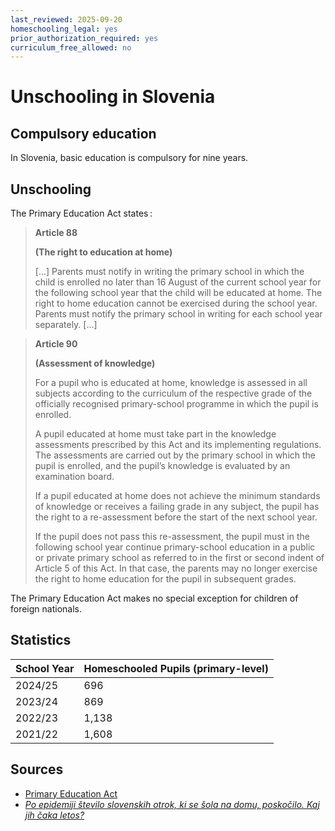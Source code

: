 ```yaml
---
last_reviewed: 2025-09-20
homeschooling_legal: yes
prior_authorization_required: yes
curriculum_free_allowed: no
---
```


# Unschooling in Slovenia

## Compulsory education

In Slovenia, basic education is compulsory for nine years.

## Unschooling

The Primary Education Act states :

> **Article 88**
>
> **(The right to education at home)**
>
> [...]
> Parents must notify in writing the primary school in which the child is enrolled no later than 16 August of the current school year for the following school year that the child will be educated at home.
> The right to home education cannot be exercised during the school year.
> Parents must notify the primary school in writing for each school year separately.
> [...]

> **Article 90**
>
> **(Assessment of knowledge)**
>
> For a pupil who is educated at home, knowledge is assessed in all subjects according to the curriculum of the respective grade of the officially recognised primary-school programme in which the pupil is enrolled.
>
> A pupil educated at home must take part in the knowledge assessments prescribed by this Act and its implementing regulations. The assessments are carried out by the primary school in which the pupil is enrolled, and the pupil’s knowledge is evaluated by an examination board.
>
> If a pupil educated at home does not achieve the minimum standards of knowledge or receives a failing grade in any subject, the pupil has the right to a re-assessment before the start of the next school year.
>
> If the pupil does not pass this re-assessment, the pupil must in the following school year continue primary-school education in a public or private primary school as referred to in the first or second indent of Article 5 of this Act. In that case, the parents may no longer exercise the right to home education for the pupil in subsequent grades.

The Primary Education Act makes no special exception for children of foreign nationals.

## Statistics

| School Year | Homeschooled Pupils (primary-level) |
| ----------- | ----------------------------------- |
| 2024/25     | 696                                 |
| 2023/24     | 869                                 |
| 2022/23     | 1,138                               |
| 2021/22     | 1,608                               |

## Sources

- [Primary Education Act](https://pisrs.si/pregledPredpisa?id=ZAKO448)
- [_Po epidemiji število slovenskih otrok, ki se šola na domu, poskočilo. Kaj jih čaka letos?_](https://www.slovenskenovice.si/novice/slovenija/po-epidemiji-stevilo-slovenskih-otrok-ki-se-sola-na-domu-poskocilo-kaj-jih-caka-letos)

